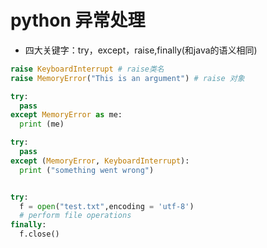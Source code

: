 # python 异常处理

* 四大关键字：try，except，raise,finally(和java的语义相同)

```python
raise KeyboardInterrupt # raise类名
raise MemoryError("This is an argument") # raise 对象

try:
  pass
except MemoryError as me:
  print (me)

try:
  pass
except (MemoryError, KeyboardInterrupt):
  print ("something went wrong")


try:
  f = open("test.txt",encoding = 'utf-8')
  # perform file operations
finally:
  f.close()
```
